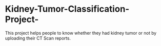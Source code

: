 # Kidney-Tumor-Classification-Project-
This project helps people to know whether they had kidney tumor or not by uploading their CT Scan reports.
